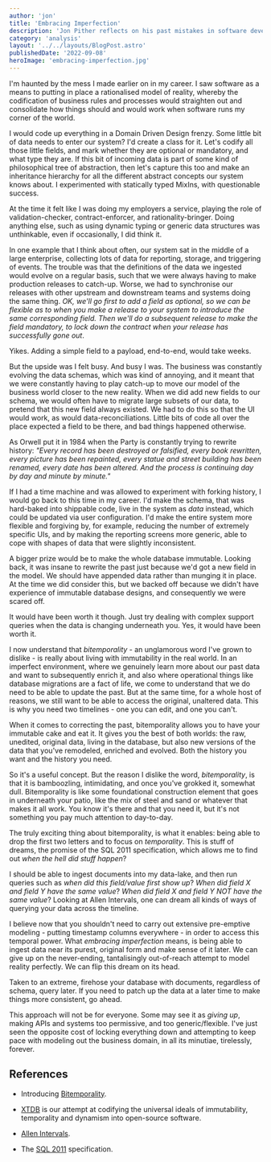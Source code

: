 ```yaml
---
author: 'jon'
title: 'Embracing Imperfection'
description: 'Jon Pither reflects on his past mistakes in software development and shares insights on navigating real data challenges in an imperfect world.'
category: 'analysis'
layout: '../../layouts/BlogPost.astro'
publishedDate: '2022-09-08'
heroImage: 'embracing-imperfection.jpg'
---
```


I'm haunted by the mess I made earlier on in my career. I saw software
as a means to putting in place a rationalised model of reality, whereby
the codification of business rules and processes would straighten out
and consolidate how things should and would work when software runs my
corner of the world.

I would code up everything in a Domain Driven Design frenzy. Some little
bit of data needs to enter our system? I'd create a class for it. Let's
codify all those little fields, and mark whether they are optional or
mandatory, and what type they are. If this bit of incoming data is part
of some kind of philosophical tree of abstraction, then let's capture
this too and make an inheritance hierarchy for all the different
abstract concepts our system knows about. I experimented with statically
typed MixIns, with questionable success.

At the time it felt like I was doing my employers a service, playing the
role of validation-checker, contract-enforcer, and rationality-bringer.
Doing anything else, such as using dynamic typing or generic data
structures was unthinkable, even if occasionally, I did think it.

In one example that I think about often, our system sat in the middle of
a large enterprise, collecting lots of data for reporting, storage, and
triggering of events. The trouble was that the definitions of the data
we ingested would evolve on a regular basis, such that we were always
having to make production releases to catch-up. Worse, we had to
synchronise our releases with other upstream and downstream teams and
systems doing the same thing. *OK, we'll go first to add a field as
*optional*, so we can be flexible as to when you make a release to your
system to introduce the same corresponding field. Then we'll do a
subsequent release to make the field *mandatory*, to lock down the
contract when your release has successfully gone out*.

Yikes. Adding a simple field to a payload, end-to-end, would take weeks.

But the upside was I felt busy. And busy I was. The business was
constantly evolving the data schemas, which was kind of annoying, and it
meant that we were constantly having to play catch-up to move our model
of the business world closer to the new reality. When we did add new
fields to our schema, we would often have to migrate large subsets of
our data, to pretend that this new field always existed. We had to do
this so that the UI would work, as would data-reconciliations. Little
bits of code all over the place expected a field to be there, and bad
things happened otherwise.

As Orwell put it in 1984 when the Party is constantly trying to rewrite
history: _\"Every record has been destroyed or falsified, every book
rewritten, every picture has been repainted, every statue and street
building has been renamed, every date has been altered. And the process
is continuing day by day and minute by minute.\"_

If I had a time machine and was allowed to experiment with forking
history, I would go back to this time in my career. I'd make the schema,
that was hard-baked into shippable code, live in the system as _data_
instead, which could be updated via user configuration. I'd make the
entire system more flexible and forgiving by, for example, reducing the
number of extremely specific UIs, and by making the reporting screens
more generic, able to cope with shapes of data that were slightly
inconsistent.

A bigger prize would be to make the whole database immutable. Looking
back, it was insane to rewrite the past just because we'd got a new
field in the model. We should have appended data rather than munging it
in place. At the time we did consider this, but we backed off because we
didn't have experience of immutable database designs, and consequently
we were scared off.

It would have been worth it though. Just try dealing with complex
support queries when the data is changing underneath you. Yes, it would
have been worth it.

I now understand that _bitemporality_ - an unglamorous word I've grown
to dislike - is really about living with immutability in the real world.
In an imperfect environment, where we genuinely learn more about our
past data and want to subsequently enrich it, and also where operational
things like database migrations are a fact of life, we come to
understand that we do need to be able to update the past. But at the
same time, for a whole host of reasons, we still want to be able to
access the original, unaltered data. This is why you need two
timelines - one you can edit, and one you can't.

When it comes to correcting the past, bitemporality allows you to have
your immutable cake and eat it. It gives you the best of both worlds:
the raw, unedited, original data, living in the database, but also new
versions of the data that you've remodeled, enriched and evolved. Both
the history you want and the history you need.

So it's a useful concept. But the reason I dislike the word,
_bitemporality_, is that it is bamboozling, intimidating, and once
you've grokked it, somewhat dull. Bitemporality is like some
foundational construction element that goes in underneath your patio,
like the mix of steel and sand or whatever that makes it all work. You
know it's there and that you need it, but it's not something you pay
much attention to day-to-day.

The truly exciting thing about bitemporality, is what it enables: being
able to drop the first two letters and to focus on _temporality_. This
is stuff of dreams, the promise of the SQL 2011 specification, which
allows me to find out _when the hell did stuff happen_?

I should be able to ingest documents into my data-lake, and then run
queries such as _when did this field/value first show up_? _When did
field X and field Y have the same value_? _When did field X and field Y
NOT have the same value_? Looking at Allen Intervals, one can dream all
kinds of ways of querying your data across the timeline.

I believe now that you shouldn't need to carry out extensive pre-emptive
modeling - putting timestamp columns everywhere - in order to access
this temporal power. What _embracing imperfection_ means, is being able
to ingest data near its purest, original form and make sense of it
later. We can give up on the never-ending, tantalisingly out-of-reach
attempt to model reality perfectly. We can flip this dream on its head.

Taken to an extreme, firehose your database with documents, regardless
of schema, query later. If you need to patch up the data at a later time
to make things more consistent, go ahead.

This approach will not be for everyone. Some may see it as _giving up_,
making APIs and systems too permissive, and too generic/flexible. I've
just seen the opposite cost of locking everything down and attempting to
keep pace with modeling out the business domain, in all its minutiae,
tirelessly, forever.

## References

- Introducing
  [Bitemporality](https://www.juxt.pro/blog/value-of-bitemporality).

- [XTDB](https://xtdb.com/) is our attempt at codifying the universal
  ideals of immutability, temporality and dynamism into open-source
  software.

- [Allen
  Intervals](http://cse.unl.edu/~choueiry/Documents/Allen-CACM1983.pdf).

- The [SQL 2011](https://en.wikipedia.org/wiki/SQL:2011)
  specification.
